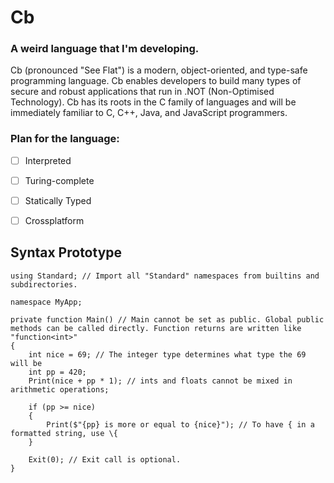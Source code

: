 # Cb
### A weird language that I'm developing.
Cb (pronounced "See Flat") is a modern, object-oriented, and type-safe programming language. Cb enables developers to build many types of secure and robust applications that run in .NOT (Non-Optimised Technology). Cb has its roots in the C family of languages and will be immediately familiar to C, C++, Java, and JavaScript programmers.


### Plan for the language:
- [ ] Interpreted
- [ ] Turing-complete
- [ ] Statically Typed
- [ ] Crossplatform


## Syntax Prototype
```
using Standard; // Import all "Standard" namespaces from builtins and subdirectories.

namespace MyApp;

private function Main() // Main cannot be set as public. Global public methods can be called directly. Function returns are written like "function<int>"
{
	int nice = 69; // The integer type determines what type the 69 will be
	int pp = 420;
	Print(nice + pp * 1); // ints and floats cannot be mixed in arithmetic operations;

	if (pp >= nice)
	{
		Print($"{pp} is more or equal to {nice}"); // To have { in a formatted string, use \{
	}

	Exit(0); // Exit call is optional.
}
```
